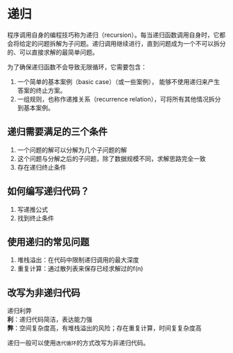 # 递归

程序调用自身的编程技巧称为递归（recursion）。每当递归函数调用自身时，它都会将给定的问题拆解为子问题。递归调用继续进行，直到问题成为一个不可以拆分的、可以直接求解的最简单问题。

为了确保递归函数不会导致无限循环，它需要包含：
1. 一个简单的基本案例（basic case）（或一些案例）， 能够不使用递归来产生答案的终止方案。
2. 一组规则，也称作递推关系（recurrence relation），可将所有其他情况拆分到基本案例。

## 递归需要满足的三个条件
1. 一个问题的解可以分解为几个子问题的解
2. 这个问题与分解之后的子问题，除了数据规模不同，求解思路完全一致
3. 存在递归终止条件

## 如何编写递归代码？
1. 写递推公式
2. 找到终止条件

## 使用递归的常见问题
1. 堆栈溢出：在代码中限制递归调用的最大深度
2. 重复计算：通过散列表来保存已经求解过的f(n)

## 改写为非递归代码

递归利弊<br/>
**利**：递归代码简洁，表达能力强 <br/>
**弊**：空间复杂度高，有堆栈溢出的风险；存在重复计算，时间复复杂度高

递归一般可以使用`迭代循环`的方式改写为非递归代码。



